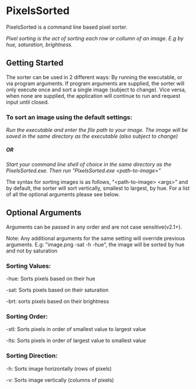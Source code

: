 # PixelsSorted
PixelsSorted is a command line based pixel sorter.

*Pixel sorting is the act of sorting each row or collumn of an image. E.g by hue, saturation, brightness.*

## Getting Started
The sorter can be used in 2 different ways: By running the executable, or via program arguments. If program arguments are supplied, the sorter will only execute once and sort a single image (subject to change). Vice versa, when none are supplied, the application will continue to run and request input until closed. 

### To sort an image using the default settings:

*Run the executable and enter the file path to your image. The image will be saved in the same directory as the executable (also subject to change)*

##### *OR*

*Start your command line shell of choice in the same directory as the PixelsSorted.exe. Then run "PixelsSorted.exe \<path-to-image\>"*

The syntax for sorting images is as follows, "\<path-to-image\> \<args\>" and by default, the sorter will sort vertically, smallest to largest, by hue. For a list of all the optional arguments please see below.

## Optional Arguments
Arguments can be passed in any order and are not case sensitive(v2.1+).

Note: Any additional arguments for the same setting will override previous arguments.
E.g: "image.png -sat -h -hue", the image will be sorted by hue and not by saturation

### Sorting Values:
-hue: Sorts pixels based on their hue
 
-sat: Sorts pixels based on their saturation
 
-brt: sorts pixels based on their brightness

### Sorting Order:
-stl: Sorts pixels in order of smallest value to largest value

-lts: Sorts pixels in order of largest value to smallest value

### Sorting Direction:
-h: Sorts image horizontally (rows of pixels)

-v: Sorts image vertically (columns of pixels)
